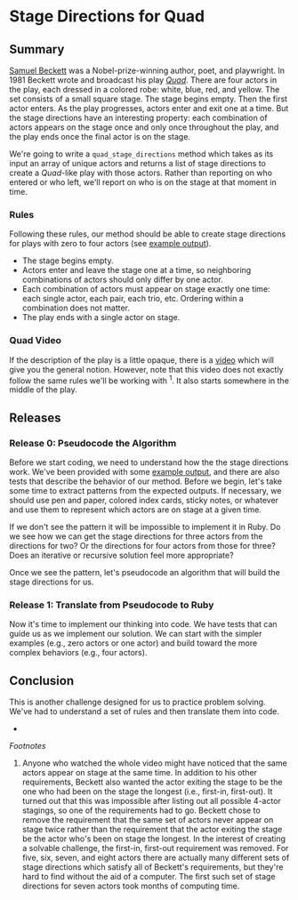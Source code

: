 # Stage Directions for Quad

## Summary
[Samuel Beckett](http://en.wikipedia.org/wiki/Samuel_Beckett) was a Nobel-prize-winning author, poet, and playwright.  In 1981 Beckett wrote and broadcast his play *[Quad](http://en.wikipedia.org/wiki/Quad_%28play%29)*. There are four actors in the play, each dressed in a colored robe:  white, blue, red, and yellow.  The set consists of a small square stage. The stage begins empty.  Then the first actor enters.  As the play progresses, actors enter and exit one at a time.  But the stage directions have an interesting property: each combination of actors appears on the stage once and only once throughout the play, and the play ends once the final actor is on the stage.

We're going to write a `quad_stage_directions` method which takes as its input an array of unique actors and returns a list of stage directions to create a *Quad*-like play with those actors. Rather than reporting on who entered or who left, we'll report on who is on the stage at that moment in time.


### Rules
Following these rules, our method should be able to create stage directions for plays with zero to four actors (see [example output][]).

- The stage begins empty.
- Actors enter and leave the stage one at a time, so neighboring combinations of actors should only differ by one actor.
- Each combination of actors must appear on stage exactly one time: each single actor, each pair, each trio, etc.  Ordering within a combination does not matter.
- The play ends with a single actor on stage.


### Quad Video
If the description of the play is a little opaque, there is a [video](https://www.youtube.com/embed/GMnKDGfpV7c?rel=0) which will give you the general notion.  However, note that this video does not exactly follow the same rules we'll be working with <sup id="footnote-link-1">1</sup>.  It also starts somewhere in the middle of the play.


## Releases
### Release 0: Pseudocode the Algorithm
Before we start coding, we need to understand how the the stage directions work.  We've been provided with some [example output], and there are also tests that describe the behavior of our method.  Before we begin, let's take some time to extract patterns from the expected outputs.  If necessary, we should use pen and paper, colored index cards, sticky notes, or whatever and use them to represent which actors are on stage at a given time.

If we don't see the pattern it will be impossible to implement it in Ruby.  Do we see how we can get the stage directions for three actors from the directions for two?  Or the directions for four actors from those for three?  Does an iterative or recursive solution feel more appropriate?

Once we see the pattern, let's pseudocode an algorithm that will build the stage directions for us.


### Release 1: Translate from Pseudocode to Ruby
Now it's time to implement our thinking into code.  We have tests that can guide us as we implement our solution.  We can start with the simpler examples (e.g., zero actors or one actor) and build toward the more complex behaviors (e.g., four actors).


## Conclusion
This is another challenge designed for us to practice problem solving.  We've had to understand a set of rules and then translate them into code.

-

*Footnotes*  
1.  Anyone who watched the whole video might have noticed that the same actors appear on stage at the same time. In addition to his other requirements, Beckett also wanted the actor exiting the stage to be the one who had been on the stage the longest (i.e., first-in, first-out). It turned out that this was impossible after listing out all possible 4-actor stagings, so one of the requirements had to go.  Beckett chose to remove the requirement that the same set of actors never appear on stage twice rather than the requirement that the actor exiting the stage be the actor who's been on stage the longest. In the interest of creating a solvable challenge, the first-in, first-out requirement was removed.  For five, six, seven, and eight actors there are actually many different sets of stage directions which satisfy all of Beckett's requirements, but they're hard to find without the aid of a computer. The first such set of stage directions for seven actors took months of computing time.

[example output]: readme-assets/example-output.md
